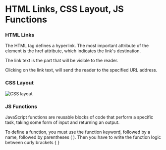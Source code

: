 # HTML Links, CSS Layout, JS Functions

### HTML Links
The HTML <a> tag defines a hyperlink.
The most important attribute of the <a> element is the href attribute, which indicates the link's destination.

The link text is the part that will be visible to the reader.

Clicking on the link text, will send the reader to the specified URL address.

### CSS Layout

![CSS layout](https://th.bing.com/th/id/R.17559bb70c8da16d284e20c74b77f5de?rik=q5LjJEycW%2bqrXA&riu=http%3a%2f%2fspyrestudios.com%2fwp-content%2fuploads%2fexamplelayout.png&ehk=Ds6o6XWP3NEPNwo%2fzHXD4H3NhRm2kMGwAdetY4UiLgQ%3d&risl=&pid=ImgRaw&r=0)

### JS Functions

JavaScript functions are reusable blocks of code that perform a specific task, taking some form of input and returning an output.

To define a function, you must use the function keyword, followed by a name, followed by parentheses ( ). Then you have to write the function logic between curly brackets { }